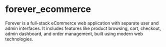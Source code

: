 # forever_ecommerce
Forever is a full-stack eCommerce web application with separate user and admin interfaces. It includes features like product browsing, cart, checkout, admin dashboard, and order management, built using modern web technologies.
